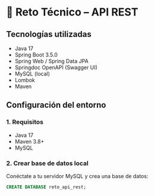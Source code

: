 # 📘 Reto Técnico – API REST
## Tecnologías utilizadas

- Java 17
- Spring Boot 3.5.0
- Spring Web / Spring Data JPA
- Springdoc OpenAPI (Swagger UI)
- MySQL (local)
- Lombok
- Maven

## Configuración del entorno

### 1. Requisitos

- Java 17
- Maven 3.8+
- MySQL

### 2. Crear base de datos local
Conéctate a tu servidor MySQL y crea una base de datos:

```sql
CREATE DATABASE reto_api_rest;